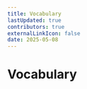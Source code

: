 ```yaml
---
title: Vocabulary
lastUpdated: true
contributors: true
externalLinkIcon: false
date: 2025-05-08
---
```

# Vocabulary